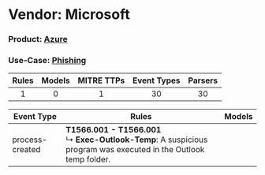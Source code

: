 Vendor: Microsoft
=================
### Product: [Azure](../ds_microsoft_azure.md)
### Use-Case: [Phishing](../../../../UseCases/uc_phishing.md)

| Rules | Models | MITRE TTPs | Event Types | Parsers |
|:-----:|:------:|:----------:|:-----------:|:-------:|
|   1   |   0    |     1      |     30      |   30    |

| Event Type      | Rules                                                                                                                      | Models |
| --------------- | -------------------------------------------------------------------------------------------------------------------------- | ------ |
| process-created | <b>T1566.001 - T1566.001</b><br> ↳ <b>Exec-Outlook-Temp</b>: A suspicious program was executed in the Outlook temp folder. |        |